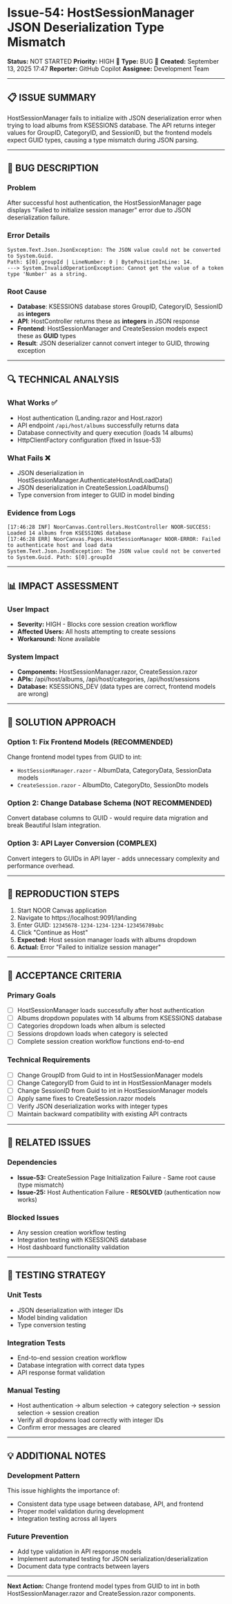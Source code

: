 # Issue-54: HostSessionManager JSON Deserialization Type Mismatch

**Status:** NOT STARTED
**Priority:** HIGH 🔴
**Type:** BUG 🐛
**Created:** September 13, 2025 17:47
**Reporter:** GitHub Copilot
**Assignee:** Development Team

---

## 📋 **ISSUE SUMMARY**

HostSessionManager fails to initialize with JSON deserialization error when trying to load albums from KSESSIONS database. The API returns integer values for GroupID, CategoryID, and SessionID, but the frontend models expect GUID types, causing a type mismatch during JSON parsing.

---

## 🐛 **BUG DESCRIPTION**

### **Problem**
After successful host authentication, the HostSessionManager page displays "Failed to initialize session manager" error due to JSON deserialization failure.

### **Error Details**
```
System.Text.Json.JsonException: The JSON value could not be converted to System.Guid. 
Path: $[0].groupId | LineNumber: 0 | BytePositionInLine: 14.
---> System.InvalidOperationException: Cannot get the value of a token type 'Number' as a string.
```

### **Root Cause**
- **Database**: KSESSIONS database stores GroupID, CategoryID, SessionID as **integers**
- **API**: HostController returns these as **integers** in JSON response
- **Frontend**: HostSessionManager and CreateSession models expect these as **GUID** types
- **Result**: JSON deserializer cannot convert integer to GUID, throwing exception

---

## 🔍 **TECHNICAL ANALYSIS**

### **What Works ✅**
- Host authentication (Landing.razor and Host.razor)
- API endpoint `/api/host/albums` successfully returns data
- Database connectivity and query execution (loads 14 albums)
- HttpClientFactory configuration (fixed in Issue-53)

### **What Fails ❌**
- JSON deserialization in HostSessionManager.AuthenticateHostAndLoadData()
- JSON deserialization in CreateSession.LoadAlbums()
- Type conversion from integer to GUID in model binding

### **Evidence from Logs**
```
[17:46:28 INF] NoorCanvas.Controllers.HostController NOOR-SUCCESS: Loaded 14 albums from KSESSIONS database
[17:46:28 ERR] NoorCanvas.Pages.HostSessionManager NOOR-ERROR: Failed to authenticate host and load data
System.Text.Json.JsonException: The JSON value could not be converted to System.Guid. Path: $[0].groupId
```

---

## 📊 **IMPACT ASSESSMENT**

### **User Impact**
- **Severity:** HIGH - Blocks core session creation workflow
- **Affected Users:** All hosts attempting to create sessions
- **Workaround:** None available

### **System Impact**
- **Components:** HostSessionManager.razor, CreateSession.razor
- **APIs:** /api/host/albums, /api/host/categories, /api/host/sessions
- **Database:** KSESSIONS_DEV (data types are correct, frontend models are wrong)

---

## 🔧 **SOLUTION APPROACH**

### **Option 1: Fix Frontend Models (RECOMMENDED)**
Change frontend model types from GUID to int:
- `HostSessionManager.razor` - AlbumData, CategoryData, SessionData models
- `CreateSession.razor` - AlbumDto, CategoryDto, SessionDto models

### **Option 2: Change Database Schema (NOT RECOMMENDED)**
Convert database columns to GUID - would require data migration and break Beautiful Islam integration.

### **Option 3: API Layer Conversion (COMPLEX)**
Convert integers to GUIDs in API layer - adds unnecessary complexity and performance overhead.

---

## 📝 **REPRODUCTION STEPS**

1. Start NOOR Canvas application
2. Navigate to https://localhost:9091/landing
3. Enter GUID: `12345678-1234-1234-1234-123456789abc`
4. Click "Continue as Host"
5. **Expected:** Host session manager loads with albums dropdown
6. **Actual:** Error "Failed to initialize session manager"

---

## 🎯 **ACCEPTANCE CRITERIA**

### **Primary Goals**
- [ ] HostSessionManager loads successfully after host authentication
- [ ] Albums dropdown populates with 14 albums from KSESSIONS database
- [ ] Categories dropdown loads when album is selected
- [ ] Sessions dropdown loads when category is selected
- [ ] Complete session creation workflow functions end-to-end

### **Technical Requirements**
- [ ] Change GroupID from Guid to int in HostSessionManager models
- [ ] Change CategoryID from Guid to int in HostSessionManager models  
- [ ] Change SessionID from Guid to int in HostSessionManager models
- [ ] Apply same fixes to CreateSession.razor models
- [ ] Verify JSON deserialization works with integer types
- [ ] Maintain backward compatibility with existing API contracts

---

## 🔗 **RELATED ISSUES**

### **Dependencies**
- **Issue-53:** CreateSession Page Initialization Failure - Same root cause (type mismatch)
- **Issue-25:** Host Authentication Failure - **RESOLVED** (authentication now works)

### **Blocked Issues**
- Any session creation workflow testing
- Integration testing with KSESSIONS database
- Host dashboard functionality validation

---

## 🧪 **TESTING STRATEGY**

### **Unit Tests**
- JSON deserialization with integer IDs
- Model binding validation
- Type conversion testing

### **Integration Tests**
- End-to-end session creation workflow
- Database integration with correct data types
- API response format validation

### **Manual Testing**
- Host authentication → album selection → category selection → session selection → session creation
- Verify all dropdowns load correctly with integer IDs
- Confirm error messages are cleared

---

## 💡 **ADDITIONAL NOTES**

### **Development Pattern**
This issue highlights the importance of:
- Consistent data type usage between database, API, and frontend
- Proper model validation during development
- Integration testing across all layers

### **Future Prevention**
- Add type validation in API response models
- Implement automated testing for JSON serialization/deserialization
- Document data type contracts between layers

---

**Next Action:** Change frontend model types from GUID to int in both HostSessionManager.razor and CreateSession.razor components.
